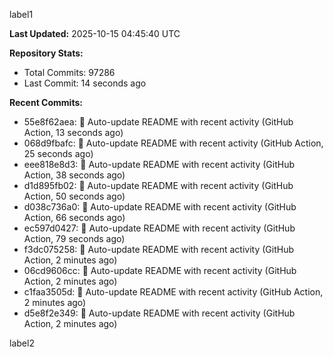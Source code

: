 
label1 
<!-- ACTIVITY_START -->
**Last Updated:** 2025-10-15 04:45:40 UTC

**Repository Stats:**
- Total Commits: 97286
- Last Commit: 14 seconds ago

**Recent Commits:**
- 55e8f62aea: 🤖 Auto-update README with recent activity (GitHub Action, 13 seconds ago)
- 068d9fbafc: 🤖 Auto-update README with recent activity (GitHub Action, 25 seconds ago)
- eee818e8d3: 🤖 Auto-update README with recent activity (GitHub Action, 38 seconds ago)
- d1d895fb02: 🤖 Auto-update README with recent activity (GitHub Action, 50 seconds ago)
- d038c736a0: 🤖 Auto-update README with recent activity (GitHub Action, 66 seconds ago)
- ec597d0427: 🤖 Auto-update README with recent activity (GitHub Action, 79 seconds ago)
- f3dc075258: 🤖 Auto-update README with recent activity (GitHub Action, 2 minutes ago)
- 06cd9606cc: 🤖 Auto-update README with recent activity (GitHub Action, 2 minutes ago)
- c1faa3505d: 🤖 Auto-update README with recent activity (GitHub Action, 2 minutes ago)
- d5e8f2e349: 🤖 Auto-update README with recent activity (GitHub Action, 2 minutes ago)
<!-- ACTIVITY_END -->

label2
